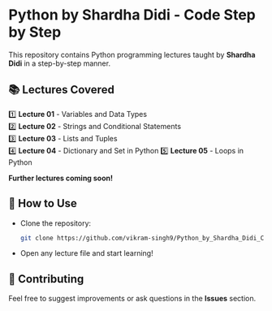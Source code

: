 # Python by Shardha Didi - Code Step by Step  

This repository contains Python programming lectures taught by **Shardha Didi** in a step-by-step manner.  

## 📚 Lectures Covered  

1️⃣ **Lecture 01** - Variables and Data Types  
2️⃣ **Lecture 02** - Strings and Conditional Statements  
3️⃣ **Lecture 03** - Lists and Tuples  
4️⃣ **Lecture 04** - Dictionary and Set in Python
5️⃣ **Lecture 05** - Loops in Python  

 **Further lectures coming soon!**  

## 📌 How to Use  
- Clone the repository:  
  ```sh
  git clone https://github.com/vikram-singh9/Python_by_Shardha_Didi_Code_Step_by_Step.git
  ```
- Open any lecture file and start learning!  

## 🤝 Contributing  
Feel free to suggest improvements or ask questions in the **Issues** section.  

